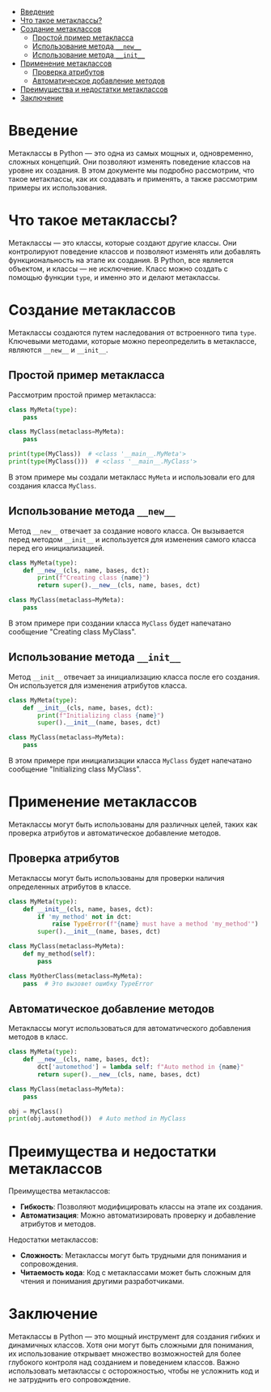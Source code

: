 <!-- TOC -->
* [Введение](#введение)
* [Что такое метаклассы?](#что-такое-метаклассы)
* [Создание метаклассов](#создание-метаклассов)
  * [Простой пример метакласса](#простой-пример-метакласса)
  * [Использование метода `__new__`](#использование-метода-__new__)
  * [Использование метода `__init__`](#использование-метода-__init__)
* [Применение метаклассов](#применение-метаклассов)
  * [Проверка атрибутов](#проверка-атрибутов)
  * [Автоматическое добавление методов](#автоматическое-добавление-методов)
* [Преимущества и недостатки метаклассов](#преимущества-и-недостатки-метаклассов)
* [Заключение](#заключение)
<!-- TOC -->

# Введение

Метаклассы в Python — это одна из самых мощных и, одновременно, сложных концепций. Они позволяют изменять поведение классов на уровне их создания. В этом документе мы подробно рассмотрим, что такое метаклассы, как их создавать и применять, а также рассмотрим примеры их использования.

# Что такое метаклассы?

Метаклассы — это классы, которые создают другие классы. Они контролируют поведение классов и позволяют изменять или добавлять функциональность на этапе их создания. В Python, все является объектом, и классы — не исключение. Класс можно создать с помощью функции `type`, и именно это и делают метаклассы.

# Создание метаклассов

Метаклассы создаются путем наследования от встроенного типа `type`. Ключевыми методами, которые можно переопределить в метаклассе, являются `__new__` и `__init__`.

## Простой пример метакласса

Рассмотрим простой пример метакласса:

```python
class MyMeta(type):
    pass

class MyClass(metaclass=MyMeta):
    pass

print(type(MyClass))  # <class '__main__.MyMeta'>
print(type(MyClass()))  # <class '__main__.MyClass'>
```

В этом примере мы создали метакласс `MyMeta` и использовали его для создания класса `MyClass`.

## Использование метода `__new__`

Метод `__new__` отвечает за создание нового класса. Он вызывается перед методом `__init__` и используется для изменения самого класса перед его инициализацией.

```python
class MyMeta(type):
    def __new__(cls, name, bases, dct):
        print(f"Creating class {name}")
        return super().__new__(cls, name, bases, dct)

class MyClass(metaclass=MyMeta):
    pass
```

В этом примере при создании класса `MyClass` будет напечатано сообщение "Creating class MyClass".

## Использование метода `__init__`

Метод `__init__` отвечает за инициализацию класса после его создания. Он используется для изменения атрибутов класса.

```python
class MyMeta(type):
    def __init__(cls, name, bases, dct):
        print(f"Initializing class {name}")
        super().__init__(name, bases, dct)

class MyClass(metaclass=MyMeta):
    pass
```

В этом примере при инициализации класса `MyClass` будет напечатано сообщение "Initializing class MyClass".

# Применение метаклассов

Метаклассы могут быть использованы для различных целей, таких как проверка атрибутов и автоматическое добавление методов.

## Проверка атрибутов

Метаклассы могут быть использованы для проверки наличия определенных атрибутов в классе.

```python
class MyMeta(type):
    def __init__(cls, name, bases, dct):
        if 'my_method' not in dct:
            raise TypeError(f"{name} must have a method 'my_method'")
        super().__init__(name, bases, dct)

class MyClass(metaclass=MyMeta):
    def my_method(self):
        pass

class MyOtherClass(metaclass=MyMeta):
    pass  # Это вызовет ошибку TypeError
```

## Автоматическое добавление методов

Метаклассы могут использоваться для автоматического добавления методов в класс.

```python
class MyMeta(type):
    def __new__(cls, name, bases, dct):
        dct['automethod'] = lambda self: f"Auto method in {name}"
        return super().__new__(cls, name, bases, dct)

class MyClass(metaclass=MyMeta):
    pass

obj = MyClass()
print(obj.automethod())  # Auto method in MyClass
```

# Преимущества и недостатки метаклассов

Преимущества метаклассов:
- **Гибкость**: Позволяют модифицировать классы на этапе их создания.
- **Автоматизация**: Можно автоматизировать проверку и добавление атрибутов и методов.

Недостатки метаклассов:
- **Сложность**: Метаклассы могут быть трудными для понимания и сопровождения.
- **Читаемость кода**: Код с метаклассами может быть сложным для чтения и понимания другими разработчиками.

# Заключение

Метаклассы в Python — это мощный инструмент для создания гибких и динамичных классов. Хотя они могут быть сложными для понимания, их использование открывает множество возможностей для более глубокого контроля над созданием и поведением классов. Важно использовать метаклассы с осторожностью, чтобы не усложнить код и не затруднить его сопровождение.